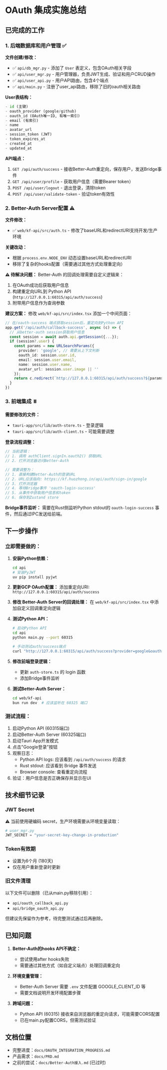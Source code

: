 # OAuth 集成实施总结

## 已完成的工作

### 1. 后端数据库和用户管理 ✅

**文件创建/修改：**
- ✅ `api/db_mgr.py` - 添加了 `User` 表定义，包含OAuth相关字段
- ✅ `api/user_mgr.py` - 用户管理器，负责JWT生成、验证和用户CRUD操作
- ✅ `api/user_api.py` - 用户API路由，包含4个端点
- ✅ `api/main.py` - 注册了user_api路由，移除了旧的oauth相关路由

**User表结构：**
```python
- id (主键)
- oauth_provider (google/github)
- oauth_id (OAuth唯一ID, 有唯一索引)
- email (有索引)
- name
- avatar_url
- session_token (JWT)
- token_expires_at
- created_at
- updated_at
```

**API端点：**
1. `GET /api/auth/success` - 接收Better-Auth重定向，保存用户，发送Bridge事件
2. `GET /api/user/profile` - 获取用户信息（需要Bearer token）
3. `POST /api/user/logout` - 退出登录，清除token
4. `POST /api/user/validate-token` - 验证token有效性

### 2. Better-Auth Server配置 ⚠️

**文件修改：**
- ✅ `web/kf-api/src/auth.ts` - 修改了baseURL和redirectURI支持开发/生产环境

**关键改动：**
- 根据 `process.env.NODE_ENV` 动态设置baseURL和redirectURI
- 移除了复杂的hooks配置（需要通过其他方式处理重定向）

**⚠️ 待解决问题：**
Better-Auth 的回调处理需要自定义逻辑来：
1. 在OAuth成功后获取用户信息
2. 构建重定向URL到 Python API (`http://127.0.0.1:60315/api/auth/success`)
3. 附带用户信息作为查询参数

**建议方案：**
修改 `web/kf-api/src/index.tsx` 添加一个中间页面：
```typescript
// 在/oauth-success 端点获取session后，重定向到Python API
app.get('/api/auth/callback-success', async (c) => {
  // 从better-auth session获取用户信息
  const session = await auth.api.getSession({...});
  if (session?.user) {
    const params = new URLSearchParams({
      provider: 'google', // 需要从上下文判断
      oauth_id: session.user.id,
      email: session.user.email,
      name: session.user.name,
      avatar_url: session.user.image || ''
    });
    return c.redirect(`http://127.0.0.1:60315/api/auth/success?${params}`);
  }
})
```

### 3. 前端集成 ⏸️

**需要修改的文件：**
- `tauri-app/src/lib/auth-store.ts` - 登录逻辑
- `tauri-app/src/lib/auth-client.ts` - 可能需要调整

**登录流程调整：**
```typescript
// 当前逻辑：
// 1. 调用 authClient.signIn.oauth2() 获取URL
// 2. 打开浏览器访问Better-Auth

// 需要调整为：
// 1. 直接构建Better-Auth的登录URL
// 2. URL应该指向: https://kf.huozhong.in/api/auth/sign-in/google
// 3. 打开浏览器
// 4. 等待Bridge事件 'oauth-login-success'
// 5. 从事件中获取用户信息和token
// 6. 保存到Zustand store
```

**Bridge事件监听：**
需要在Rust侧监听Python stdout的 `oauth-login-success` 事件，然后通过IPC发送给前端。

## 下一步操作

### 立即需要做的：

1. **安装Python依赖：**
   ```bash
   cd api
   # 安装PyJWT
   uv pip install pyjwt
   ```

2. **更新GCP OAuth配置：**
   添加重定向URI: `http://127.0.0.1:60315/api/auth/success`

3. **修改 Better-Auth Server的回调处理：**
   在 `web/kf-api/src/index.tsx` 中添加自定义回调重定向逻辑

4. **测试Python API：**
   ```bash
   # 启动Python API
   cd api
   python main.py --port 60315
   
   # 手动测试auth/success端点
   curl "http://127.0.0.1:60315/api/auth/success?provider=google&oauth_id=test123&email=test@example.com&name=TestUser&avatar_url=https://example.com/avatar.jpg"
   ```

5. **修改前端登录逻辑：**
   - 更新 `auth-store.ts` 的 login 函数
   - 添加Bridge事件监听

6. **测试Better-Auth Server：**
   ```bash
   cd web/kf-api
   bun run dev  # 应该监听在 60325 端口
   ```

### 测试流程：

1. 启动Python API (60315端口)
2. 启动Better-Auth Server (60325端口)
3. 启动Tauri App开发模式
4. 点击"Google登录"按钮
5. 观察日志：
   - Python API logs: 应该看到 `/api/auth/success` 的请求
   - Rust stdout: 应该看到 Bridge 事件发送
   - Browser console: 查看重定向流程
6. 验证：用户信息是否正确保存并显示在UI

## 技术细节记录

### JWT Secret
⚠️ 当前使用硬编码 secret，生产环境需要从环境变量读取：
```python
# user_mgr.py
JWT_SECRET = "your-secret-key-change-in-production"
```

### Token有效期
- 设置为6个月 (180天)
- 仅在用户重新登录时更新

### 旧文件清理
以下文件可以删除（已从main.py移除引用）：
- `api/oauth_callback_api.py`
- `api/bridge_oauth_api.py`

但建议先保留作为参考，待完整测试通过后再删除。

## 已知问题

1. **Better-Auth的hooks API不确定：**
   - 尝试使用after hooks失败
   - 需要通过其他方式（如自定义端点）处理回调重定向

2. **环境变量管理：**
   - Better-Auth Server 需要 `.env` 文件配置 GOOGLE_CLIENT_ID 等
   - 需要文档说明开发环境配置步骤

3. **跨域问题：**
   - Python API (60315) 接收来自浏览器的重定向请求，可能需要CORS配置
   - 已在main.py配置CORS，但需测试验证

## 文档位置

- 完整进度：`docs/OAUTH_INTEGRATION_PROGRESS.md`
- 产品需求：`docs/PRD.md`
- 之前的尝试：`docs/Better-Auth接入.md` (已过时)
